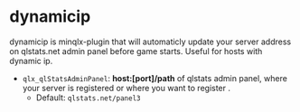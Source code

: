 # dynamicip

dynamicip is minqlx-plugin that will automaticly update your server address on qlstats.net admin panel before game starts. Useful for hosts with dynamic ip.

- `qlx_qlStatsAdminPanel`: **host:[port]/path** of qlstats admin panel, where your server is registered or where you want to register .
  - Default: `qlstats.net/panel3`

